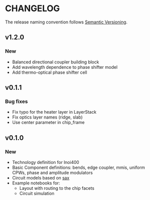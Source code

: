 # CHANGELOG

The release naming convention follows [Semantic Versioning](https://semver.org/spec/v2.0.0.html).

## v1.2.0

### New

- Balanced directional coupler building block
- Add wavelength dependence to phase shifter model
- Add thermo-optical phase shifter cell

## v0.1.1

### Bug fixes
- Fix typo for the heater layer in LayerStack
- Fix optics layer names (ridge, slab)
- Use center parameter in chip_frame

## v0.1.0

### New
- Technology definition for lnoi400
- Basic Component definitions: bends, edge coupler, mmis, uniform CPWs, phase and amplitude modulators
- Circuit models based on [sax](https://github.com/flaport/sax)
- Example notebooks for:
    - Layout with routing to the chip facets
    - Circuit simulation
